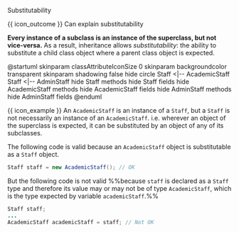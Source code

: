 <span id="title">Substitutability</span>

<span id="prereqs"><panel src="../../../oop/inheritance/what/unit-inElsewhere-asFlat.md" boilerplate header="%%{{ icon_prereq }} Paradigms → Object Oriented Programming → Inheritance → What%%" popup-url="{{ baseUrl }}/oop/inheritance/what" /></span>

<span id="outcomes">{{ icon_outcome }} Can explain substitutability</span>

<div id="body">

**Every instance of a subclass is an instance of the superclass, but not vice-versa.** As a result, inheritance allows _substitutability_: the ability to substitute a child class object where a parent class object is expected.

<box>

<puml>
@startuml
skinparam classAttributeIconSize 0
skinparam backgroundcolor transparent
skinparam shadowing false
hide circle
Staff <|-- AcademicStaff
Staff <|-- AdminStaff
hide Staff methods
hide Staff fields
hide AcademicStaff methods
hide AcademicStaff fields
hide AdminStaff methods
hide AdminStaff fields
@enduml
</puml>

{{ icon_example }} An `AcademicStaff` is an instance of a `Staff`, but a `Staff` is not necessarily an instance of an `AcademicStaff`. i.e. wherever an object of the superclass is expected, it can be substituted by an object of any of its subclasses.

The following code is valid because an `AcademicStaff` object is substitutable as a `Staff` object.

```java
Staff staff = new AcademicStaff(); // OK
```

But the following code is not valid %%because `staff` is declared as a `Staff` type and therefore its value may or may not be of  type `AcademicStaff`, which is the type expected by variable `academicStaff`.%%

```java
Staff staff;
...
AcademicStaff academicStaff = staff; // Not OK
```
</box>

</div>

<div id="extras">
</div>